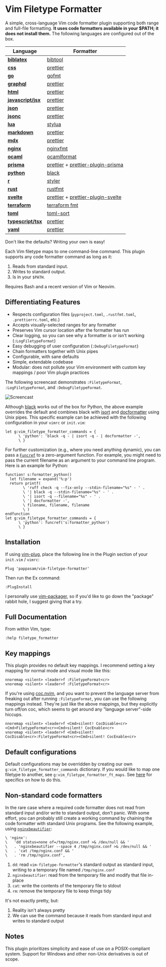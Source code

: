 # Vim Filetype Formatter

A simple, cross-language Vim code formatter plugin supporting both range and full-file formatting. **It uses code formatters available in your $PATH; it does not install them.** The following languages are configured out of the box.

| Language                                                                      | Formatter                                                                                                           |
| ----------------------------------------------------------------------------- | ------------------------------------------------------------------------------------------------------------------- |
| [**biblatex**](http://www.bibtex.org/)                                        | [bibtool](https://ctan.org/pkg/bibtool)                                                                             |
| [**css**](https://developer.mozilla.org/en-US/docs/Web/CSS)                   | [prettier](https://prettier.io/)                                                                                    |
| [**go**](https://golang.org/)                                                 | [gofmt](https://golang.org/cmd/gofmt/)                                                                              |
| [**graphql**](https://developer.mozilla.org/en-US/docs/Web/HTML)              | [prettier](https://prettier.io/)                                                                                    |
| [**html**](https://developer.mozilla.org/en-US/docs/Web/HTML)                 | [prettier](https://prettier.io/)                                                                                    |
| [**javascript/jsx**](https://developer.mozilla.org/en-US/docs/Web/JavaScript) | [prettier](https://prettier.io/)                                                                                    |
| [**json**](https://json.org/)                                                 | [prettier](https://prettier.io/)                                                                                    |
| [**jsonc**](https://komkom.github.io/)                                        | [prettier](https://prettier.io/)                                                                                    |
| [**lua**](https://www.lua.org/)                                               | [stylua](https://github.com/JohnnyMorganz/StyLua)                                                                   |
| [**markdown**](https://en.wikipedia.org/wiki/Markdown)                        | [prettier](https://prettier.io/)                                                                                    |
| [**mdx**](https://mdxjs.com/)                                                 | [prettier](https://prettier.io/)                                                                                    |
| [**nginx**](https://www.nginx.com/resources/wiki/start/topics/examples/full/) | [nginxfmt](https://github.com/slomkowski/nginx-config-formatter)                                                    |
| [**ocaml**](https://ocaml.org/)                                               | [ocamlformat](https://github.com/ocaml-ppx/ocamlformat)                                                             |
| [**prisma**](https://www.prisma.io/)                                          | [prettier](https://prettier.io/) + [prettier-plugin-prisma](https://github.com/umidbekk/prettier-plugin-prisma)     |
| [**python**](https://www.python.org/)                                         | [black](https://github.com/python/black)                                                                            |
| [**r**](https://www.r-project.org/)                                           | [styler](https://github.com/r-lib/styler)                                                                           |
| [**rust**](https://www.rust-lang.org/)                                        | [rustfmt](https://github.com/rust-lang/rustfmt)                                                                     |
| [**svelte**](https://svelte.dev/)                                             | [prettier](https://prettier.io/) + [prettier-plugin-svelte](https://github.com/UnwrittenFun/prettier-plugin-svelte) |
| [**terraform**](https://www.terraform.io/)                                    | [terraform fmt](https://www.terraform.io/docs/commands/fmt.html)                                                    |
| [**toml**](https://github.com/toml-lang/toml)                                 | [toml-sort](https://github.com/pappasam/toml-sort)                                                                  |
| [**typescript/tsx**](https://www.typescriptlang.org/)                         | [prettier](https://prettier.io/)                                                                                    |
| [**yaml**](https://yaml.org/)                                                 | [prettier](https://prettier.io/)                                                                                    |

Don't like the defaults? Writing your own is easy!

Each Vim filetype maps to one command-line command. This plugin supports any code formatter command as long as it:

1. Reads from standard input.
2. Writes to standard output.
3. Is in your `$PATH`.

Requires Bash and a recent version of Vim or Neovim.

## Differentiating Features

- Respects configuration files (`pyproject.toml`, `.rustfmt.toml`, `.prettierrc.toml`, etc.)
- Accepts visually-selected ranges for any formatter
- Preserves Vim cursor location after the formatter has run
- Clear logging, so you can see why a formatter is or isn't working (`:LogFiletypeFormat`)
- Easy debugging of user configuration (`:DebugFiletypeFormat`)
- Chain formatters together with Unix pipes
- Configurable, with sane defaults
- Simple, extendable codebase
- Modular: does not pollute your Vim environment with custom key mappings / poor Vim plugin practices

The following screencast demonstrates `:FiletypeFormat`, `:LogFiletypeFormat`, and `:DebugFiletypeFormat`.

![Screencast](./img/vim-filetype-formatter-walkthrough.gif)

Although [black](https://github.com/psf/black) works out of the box for Python, the above example overrides the default and combines black with [isort](https://github.com/PyCQA/isort) and [docformatter](https://github.com/myint/docformatter) using Unix pipes. This specific example can be achieved with the following configuration in your `vimrc` or `init.vim`:

```vim
let g:vim_filetype_formatter_commands = {
      \ 'python': 'black -q - | isort -q - | docformatter -',
      \ }
```

For further customization (e.g., where you need anything dynamic), you can pass a [`Funcref`](https://neovim.io/doc/user/eval.html#Funcref) to a zero-argument function. For example, you might need to pass the current filename as an argument to your command line program. Here is an example for Python:

```vim
function! s:formatter_python()
  let filename = expand('%:p')
  return printf(
        \ 'ruff check -q --fix-only --stdin-filename="%s" - ' .
        \ '| black -q --stdin-filename="%s" - ' .
        \ '| isort -q --filename="%s" - ' .
        \ '| docformatter -',
        \ filename, filename, filename
        \ )
endfunction
let g:vim_filetype_formatter_commands = {
      \ 'python': funcref('s:formatter_python')
      \ }
```

## Installation

If using [vim-plug](https://github.com/junegunn/vim-plug), place the following line in the Plugin section of your `init.vim` / `vimrc`:

```vim
Plug 'pappasam/vim-filetype-formatter'
```

Then run the Ex command:

```vim
:PlugInstall
```

I personally use [vim-packager](https://github.com/kristijanhusak/vim-packager), so if you'd like to go down the "package" rabbit hole, I suggest giving that a try.

## Full Documentation

From within Vim, type:

```vim
:help filetype_formatter
```

## Key mappings

This plugin provides no default key mappings. I recommend setting a key mapping for normal mode and visual mode like this:

```vim
nnoremap <silent> <leader>f :FiletypeFormat<cr>
vnoremap <silent> <leader>f :FiletypeFormat<cr>
```

If you're using [coc.nvim](https://github.com/neoclide/coc.nvim), and you want to prevent the language server from freaking out after running `:FiletypeFormat`, you can use the following mappings instead. They're just like the above mappings, but they explicitly turn off/on coc, which seems to get around any "language server"-side hiccups.

```vim
nnoremap <silent> <leader>f <Cmd>silent! CocDisable<cr><Cmd>FiletypeFormat<cr><Cmd>silent! CocEnable<cr>
vnoremap <silent> <leader>f <Cmd>silent! CocDisable<cr>:FiletypeFormat<cr><Cmd>silent! CocEnable<cr>
```

## Default configurations

Default configurations may be overridden by creating our own `g:vim_filetype_formatter_commands` dictionary. If you would like to map one filetype to another, see `g:vim_filetype_formatter_ft_maps`. See [here](./doc/filetype_formatter.txt) for specifics on how to do this.

## Non-standard code formatters

In the rare case where a required code formatter does not read from standard input and/or write to standard output, don't panic. With some effort, you can probably still create a working command by chaining the code formatter with standard Unix programs. See the following example, using [`nginxbeautifier`](https://github.com/vasilevich/nginxbeautifier):

```vim
\ 'nginx':
\   'dd status=none of=/tmp/nginx.conf >& /dev/null && '
\   . 'nginxbeautifier --space 4 /tmp/nginx.conf >& /dev/null && '
\   . 'cat /tmp/nginx.conf && '
\   . 'rm /tmp/nginx.conf',
```

1. `dd`: read `vim-filetype-formatter`'s standard output as standard input, writing to a temporary file named `/tmp/nginx.conf`
2. `nginxbeautifier`: read from the temporary file and modify that file in-place
3. `cat`: write the contents of the temporary file to stdout
4. `rm`: remove the temporary file to keep things tidy

It's not exactly pretty, but:

1. Reality isn't always pretty
2. We can use the command because it reads from standard input and writes to standard output

## Notes

This plugin prioritizes simplicity and ease of use on a POSIX-compliant system. Support for Windows and other non-Unix derivatives is out of scope.
